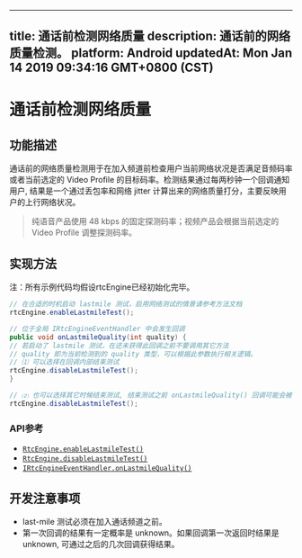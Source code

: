 
---
title: 通话前检测网络质量
description: 通话前的网络质量检测。
platform: Android
updatedAt: Mon Jan 14 2019 09:34:16 GMT+0800 (CST)
---
# 通话前检测网络质量
## 功能描述

通话前的网络质量检测用于在加入频道前检查用户当前网络状况是否满足音频码率或者当前选定的 Video Profile 的目标码率。检测结果通过每两秒钟一个回调通知用户, 结果是一个通过丢包率和网络 jitter 计算出来的网络质量打分，主要反映用户的上行网络状况。

> 纯语音产品使用 48 kbps 的固定探测码率；视频产品会根据当前选定的 Video Profile 调整探测码率。

## 实现方法

注：所有示例代码均假设rtcEngine已经初始化完毕。

```Java
// 在合适的时机启动 lastmile 测试，启用网络测试的情景请参考方法文档
rtcEngine.enableLastmileTest();

// 位于全局 IRtcEngineEventHandler 中会发生回调
public void onLastmileQuality(int quality) {
// 若启动了 lastmile 测试，在还未获得此回调之前不要调用其它方法
// quality 即为当前检测到的 quality 类型，可以根据此参数执行相关逻辑。
// ⑴ 可以选择在回调内部结束测试
rtcEngine.disableLastmileTest();
}

// ⑵ 也可以选择其它时候结束测试, 结束测试之前 onLastmileQuality() 回调可能会被调用多次
rtcEngine.disableLastmileTest();
```

### API参考

- [`RtcEngine.enableLastmileTest()`](https://docs.agora.io/cn/Video/API%20Reference/java/classio_1_1agora_1_1rtc_1_1_rtc_engine.html#a35d045b585649ca89377ed82e9cf0662)
- [`RtcEngine.disableLastmileTest()`](https://docs.agora.io/cn/Video/API%20Reference/java/classio_1_1agora_1_1rtc_1_1_rtc_engine.html#a35d045b585649ca89377ed82e9cf0662)
- [`IRtcEngineEventHandler.onLastmileQuality()`](https://docs.agora.io/cn/Video/API%20Reference/java/classio_1_1agora_1_1rtc_1_1_i_rtc_engine_event_handler.html#a2887941e3c105c21309bd2643372e7f5)

## 开发注意事项

- last-mile 测试必须在加入通话频道之前。
- 第一次回调的结果有一定概率是 unknown。如果回调第一次返回时结果是 unknown, 可通过之后的几次回调获得结果。

